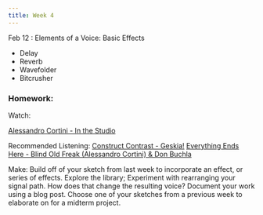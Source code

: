 ```yaml
---
title: Week 4
---
```


Feb 12
: Elements of a Voice: Basic Effects

- Delay
- Reverb
- Wavefolder
- Bitcrusher

### Homework:

Watch:

[Alessandro Cortini - In the Studio](https://www.youtube.com/watch?v=BUtnzGeXUaQ)

Recommended Listening:
[Construct Contrast - Geskia!](https://www.youtube.com/watch?v=2Dmd-Oi-UU0)
[Everything Ends Here - Blind Old Freak (Alessandro Cortini) & Don Buchla](https://www.youtube.com/watch?v=J89IY3Ss2Mk)

Make: Build off of your sketch from last week to incorporate an effect, or series of effects. Explore the library; Experiment with rearranging your signal path. How does that change the resulting voice? Document your work using a blog post. Choose one of your sketches from a previous week to elaborate on for a midterm project.
